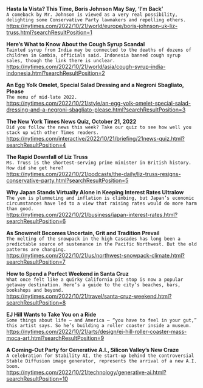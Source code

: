 **Hasta la Vista? This Time, Boris Johnson May Say, ‘I’m Back’**\
`A comeback by Mr. Johnson is viewed as a very real possibility, delighting some Conservative Party lawmakers and repelling others.`\
https://nytimes.com/2022/10/21/world/europe/boris-johnson-uk-liz-truss.html?searchResultPosition=1

**Here’s What to Know About the Cough Syrup Scandal**\
`Tainted syrup from India may be connected to the deaths of dozens of children in Gambia, officials said. Indonesia banned cough syrup sales, though the link there is unclear.`\
https://nytimes.com/2022/10/21/world/asia/cough-syrup-india-indonesia.html?searchResultPosition=2

**An Egg Yolk Omelet, Special Salad Dressing and a Negroni Sbagliato, Please**\
`The menu of mid-late 2022.`\
https://nytimes.com/2022/10/21/style/an-egg-yolk-omelet-special-salad-dressing-and-a-negroni-sbagliato-please.html?searchResultPosition=3

**The New York Times News Quiz, October 21, 2022**\
`Did you follow the news this week? Take our quiz to see how well you stack up with other Times readers.`\
https://nytimes.com/interactive/2022/10/21/briefing/21news-quiz.html?searchResultPosition=4

**The Rapid Downfall of Liz Truss**\
`Ms. Truss is the shortest-serving prime minister in British history. How did she get here?`\
https://nytimes.com/2022/10/21/podcasts/the-daily/liz-truss-resigns-conservative-party.html?searchResultPosition=5

**Why Japan Stands Virtually Alone in Keeping Interest Rates Ultralow**\
`The yen is plummeting and inflation is climbing, but Japan’s economic circumstances have led to a view that raising rates would do more harm than good.`\
https://nytimes.com/2022/10/21/business/japan-interest-rates.html?searchResultPosition=6

**As Snowmelt Becomes Uncertain, Grit and Tradition Prevail**\
`The melting of the snowpack in the high Cascades has long been a predictable source of sustenance in the Pacific Northwest. But the old patterns are changing.`\
https://nytimes.com/2022/10/21/us/northwest-snowpack-climate.html?searchResultPosition=7

**How to Spend a Perfect Weekend in Santa Cruz**\
`What once felt like a quirky California pit stop is now a popular getaway destination. Here’s a guide to the city’s beaches, bars, bookshops and beyond.`\
https://nytimes.com/2022/10/21/travel/santa-cruz-weekend.html?searchResultPosition=8

**EJ Hill Wants to Take You on a Ride**\
`Some things about life — and America — “you have to feel in your gut,” this artist says. So he’s building a roller coaster inside a museum.`\
https://nytimes.com/2022/10/21/arts/design/ej-hill-roller-coaster-mass-moca-art.html?searchResultPosition=9

**A Coming-Out Party for Generative A.I., Silicon Valley’s New Craze**\
`A celebration for Stability AI, the start-up behind the controversial Stable Diffusion image generator, represents the arrival of a new A.I. boom.`\
https://nytimes.com/2022/10/21/technology/generative-ai.html?searchResultPosition=10


